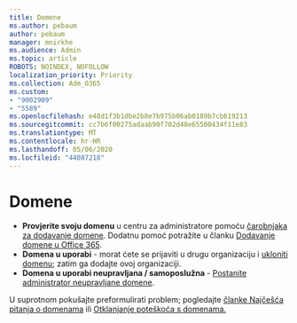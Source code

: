 ```yaml
---
title: Domene
ms.author: pebaum
author: pebaum
manager: mnirkhe
ms.audience: Admin
ms.topic: article
ROBOTS: NOINDEX, NOFOLLOW
localization_priority: Priority
ms.collection: Adm_O365
ms.custom:
- "9002909"
- "5589"
ms.openlocfilehash: e48d1f3b1dbe2b8e7b975b06ab0189b7cb619213
ms.sourcegitcommit: cc7b6f00275adaab90f702d48e65500434f11e83
ms.translationtype: MT
ms.contentlocale: hr-HR
ms.lasthandoff: 05/06/2020
ms.locfileid: "44087218"
---
```

# <a name="domains"></a>Domene

- **Provjerite svoju domenu** u centru za administratore pomoću [čarobnjaka za dodavanje domene](https://portal.office.com/adminportal/home#/Domains/Wizard). Dodatnu pomoć potražite u članku [Dodavanje domene u Office 365](https://docs.microsoft.com/microsoft-365/admin/setup/add-domain?view=o365-worldwide).
- **Domena u uporabi** - morat ćete se prijaviti u drugu organizaciju i [ukloniti domenu](https://docs.microsoft.com/microsoft-365/admin/get-help-with-domains/remove-a-domain?view=o365-worldwide); zatim ga dodajte ovoj organizaciji.
- **Domena u uporabi neupravljana / samoposlužna**  -  [Postanite administrator neupravljane domene](https://docs.microsoft.com/azure/active-directory/users-groups-roles/domains-admin-takeover).

U suprotnom pokušajte preformulirati problem; pogledajte [članke Najčešća pitanja o domenama](https://docs.microsoft.com/microsoft-365/admin/setup/domains-faq?view=o365-worldwide) ili [Otklanjanje poteškoća s domenama.](https://docs.microsoft.com/microsoft-365/admin/get-help-with-domains/find-and-fix-issues?view=o365-worldwide)
